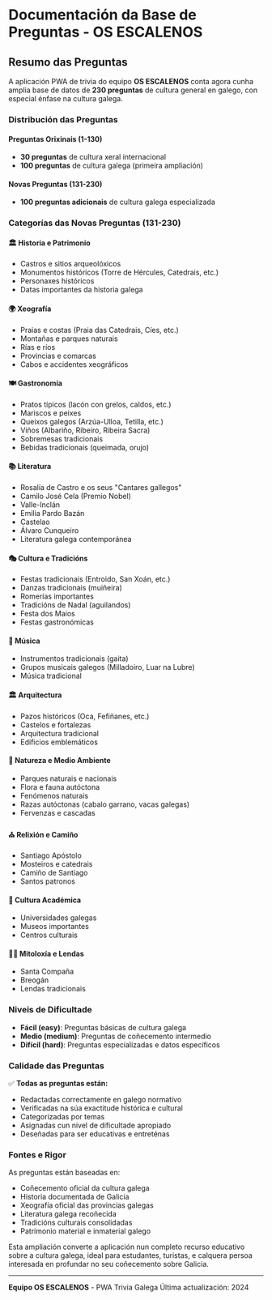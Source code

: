 # Documentación da Base de Preguntas - OS ESCALENOS

## Resumo das Preguntas

A aplicación PWA de trivia do equipo **OS ESCALENOS** conta agora cunha amplia base de datos de **230 preguntas** de cultura general en galego, con especial énfase na cultura galega.

### Distribución das Preguntas

#### Preguntas Orixinais (1-130)
- **30 preguntas** de cultura xeral internacional
- **100 preguntas** de cultura galega (primeira ampliación)

#### Novas Preguntas (131-230) 
- **100 preguntas adicionais** de cultura galega especializada

### Categorías das Novas Preguntas (131-230)

#### 🏛️ Historia e Patrimonio
- Castros e sitios arqueolóxicos
- Monumentos históricos (Torre de Hércules, Catedrais, etc.)
- Personaxes históricos
- Datas importantes da historia galega

#### 🌍 Xeografía
- Praias e costas (Praia das Catedrais, Cíes, etc.)
- Montañas e parques naturais
- Rías e ríos
- Provincias e comarcas
- Cabos e accidentes xeográficos

#### 🍽️ Gastronomía
- Pratos típicos (lacón con grelos, caldos, etc.)
- Mariscos e peixes
- Queixos galegos (Arzúa-Ulloa, Tetilla, etc.)
- Viños (Albariño, Ribeiro, Ribeira Sacra)
- Sobremesas tradicionais
- Bebidas tradicionais (queimada, orujo)

#### 📚 Literatura
- Rosalía de Castro e os seus "Cantares gallegos"
- Camilo José Cela (Premio Nobel)
- Valle-Inclán
- Emilia Pardo Bazán
- Castelao
- Álvaro Cunqueiro
- Literatura galega contemporánea

#### 🎭 Cultura e Tradicións
- Festas tradicionais (Entroido, San Xoán, etc.)
- Danzas tradicionais (muiñeira)
- Romerías importantes
- Tradicións de Nadal (aguilandos)
- Festa dos Maios
- Festas gastronómicas

#### 🎵 Música
- Instrumentos tradicionais (gaita)
- Grupos musicais galegos (Milladoiro, Luar na Lubre)
- Música tradicional

#### 🏛️ Arquitectura
- Pazos históricos (Oca, Fefiñanes, etc.)
- Castelos e fortalezas
- Arquitectura tradicional
- Edificios emblemáticos

#### 🌿 Natureza e Medio Ambiente
- Parques naturais e nacionais
- Flora e fauna autóctona
- Fenómenos naturais
- Razas autóctonas (cabalo garrano, vacas galegas)
- Fervenzas e cascadas

#### ⛪ Relixión e Camiño
- Santiago Apóstolo
- Mosteiros e catedrais
- Camiño de Santiago
- Santos patronos

#### 🏫 Cultura Académica
- Universidades galegas
- Museos importantes
- Centros culturais

#### 🧙‍♂️ Mitoloxía e Lendas
- Santa Compaña
- Breogán
- Lendas tradicionais

### Niveis de Dificultade

- **Fácil (easy)**: Preguntas básicas de cultura galega
- **Medio (medium)**: Preguntas de coñecemento intermedio
- **Difícil (hard)**: Preguntas especializadas e datos específicos

### Calidade das Preguntas

✅ **Todas as preguntas están:**
- Redactadas correctamente en galego normativo
- Verificadas na súa exactitude histórica e cultural
- Categorizadas por temas
- Asignadas cun nivel de dificultade apropiado
- Deseñadas para ser educativas e entreténas

### Fontes e Rigor

As preguntas están baseadas en:
- Coñecemento oficial da cultura galega
- Historia documentada de Galicia
- Xeografía oficial das provincias galegas
- Literatura galega recoñecida
- Tradicións culturais consolidadas
- Patrimonio material e inmaterial galego

Esta ampliación converte a aplicación nun completo recurso educativo sobre a cultura galega, ideal para estudantes, turistas, e calquera persoa interesada en profundar no seu coñecemento sobre Galicia.

---
**Equipo OS ESCALENOS** - PWA Trivia Galega
Última actualización: 2024
